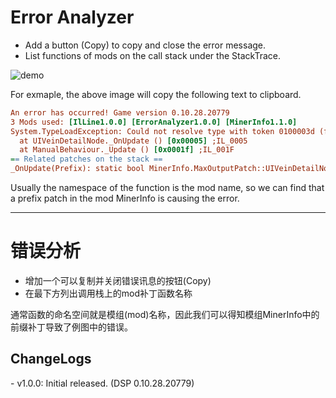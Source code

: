 # Error Analyzer

- Add a button (Copy) to copy and close the error message.
- List functions of mods on the call stack under the StackTrace.  

![demo](https://raw.githubusercontent.com/starfi5h/DSP_Mod_Support/dev/ErrorAnalyzer/img/demo.png)   

For exmaple, the above image will copy the following text to clipboard.
```ini
An error has occurred! Game version 0.10.28.20779
3 Mods used: [IlLine1.0.0] [ErrorAnalyzer1.0.0] [MinerInfo1.1.0] 
System.TypeLoadException: Could not resolve type with token 0100003d (from typeref, class/assembly StringTranslate, Assembly-CSharp, Version=0.0.0.0, Culture=neutral, PublicKeyToken=null)
  at UIVeinDetailNode._OnUpdate () [0x00005] ;IL_0005 
  at ManualBehaviour._Update () [0x0001f] ;IL_001F 
== Related patches on the stack ==
_OnUpdate(Prefix): static bool MinerInfo.MaxOutputPatch::UIVeinDetailNode_OnUpdate(UIVeinDetailNode __instance)
```
Usually the namespace of the function is the mod name, so we can find that a prefix patch in the mod MinerInfo is causing the error.  

----

# 错误分析

- 增加一个可以复制并关闭错误讯息的按钮(Copy)
- 在最下方列出调用栈上的mod补丁函数名称  
  
通常函数的命名空间就是模组(mod)名称，因此我们可以得知模组MinerInfo中的前缀补丁导致了例图中的错误。

## ChangeLogs

\- v1.0.0: Initial released. (DSP 0.10.28.20779)  
